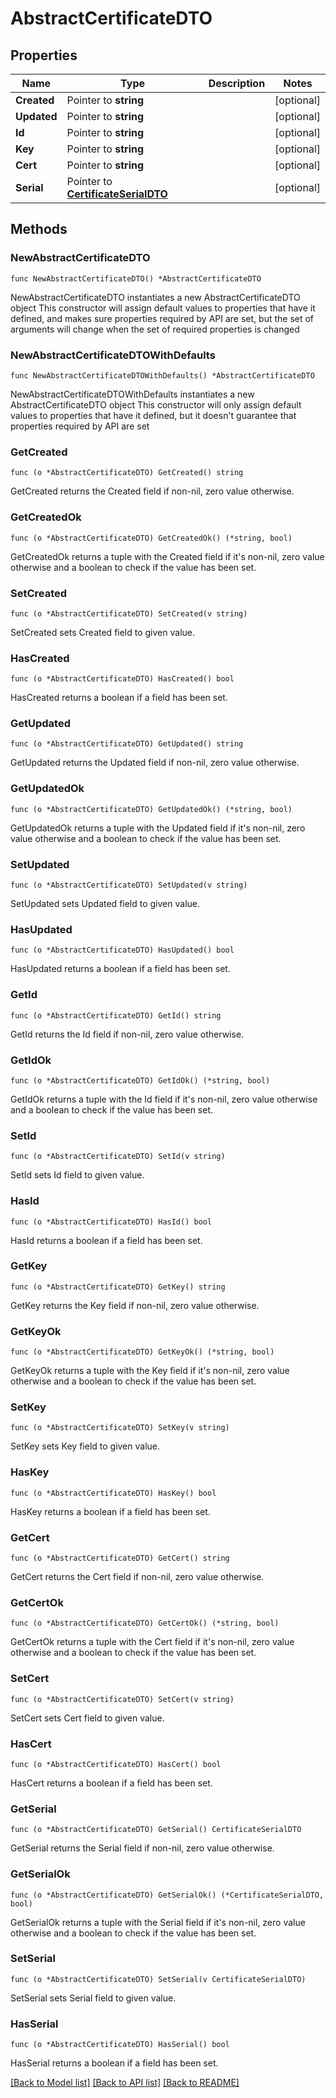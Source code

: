 # AbstractCertificateDTO

## Properties

Name | Type | Description | Notes
------------ | ------------- | ------------- | -------------
**Created** | Pointer to **string** |  | [optional] 
**Updated** | Pointer to **string** |  | [optional] 
**Id** | Pointer to **string** |  | [optional] 
**Key** | Pointer to **string** |  | [optional] 
**Cert** | Pointer to **string** |  | [optional] 
**Serial** | Pointer to [**CertificateSerialDTO**](CertificateSerialDTO.md) |  | [optional] 

## Methods

### NewAbstractCertificateDTO

`func NewAbstractCertificateDTO() *AbstractCertificateDTO`

NewAbstractCertificateDTO instantiates a new AbstractCertificateDTO object
This constructor will assign default values to properties that have it defined,
and makes sure properties required by API are set, but the set of arguments
will change when the set of required properties is changed

### NewAbstractCertificateDTOWithDefaults

`func NewAbstractCertificateDTOWithDefaults() *AbstractCertificateDTO`

NewAbstractCertificateDTOWithDefaults instantiates a new AbstractCertificateDTO object
This constructor will only assign default values to properties that have it defined,
but it doesn't guarantee that properties required by API are set

### GetCreated

`func (o *AbstractCertificateDTO) GetCreated() string`

GetCreated returns the Created field if non-nil, zero value otherwise.

### GetCreatedOk

`func (o *AbstractCertificateDTO) GetCreatedOk() (*string, bool)`

GetCreatedOk returns a tuple with the Created field if it's non-nil, zero value otherwise
and a boolean to check if the value has been set.

### SetCreated

`func (o *AbstractCertificateDTO) SetCreated(v string)`

SetCreated sets Created field to given value.

### HasCreated

`func (o *AbstractCertificateDTO) HasCreated() bool`

HasCreated returns a boolean if a field has been set.

### GetUpdated

`func (o *AbstractCertificateDTO) GetUpdated() string`

GetUpdated returns the Updated field if non-nil, zero value otherwise.

### GetUpdatedOk

`func (o *AbstractCertificateDTO) GetUpdatedOk() (*string, bool)`

GetUpdatedOk returns a tuple with the Updated field if it's non-nil, zero value otherwise
and a boolean to check if the value has been set.

### SetUpdated

`func (o *AbstractCertificateDTO) SetUpdated(v string)`

SetUpdated sets Updated field to given value.

### HasUpdated

`func (o *AbstractCertificateDTO) HasUpdated() bool`

HasUpdated returns a boolean if a field has been set.

### GetId

`func (o *AbstractCertificateDTO) GetId() string`

GetId returns the Id field if non-nil, zero value otherwise.

### GetIdOk

`func (o *AbstractCertificateDTO) GetIdOk() (*string, bool)`

GetIdOk returns a tuple with the Id field if it's non-nil, zero value otherwise
and a boolean to check if the value has been set.

### SetId

`func (o *AbstractCertificateDTO) SetId(v string)`

SetId sets Id field to given value.

### HasId

`func (o *AbstractCertificateDTO) HasId() bool`

HasId returns a boolean if a field has been set.

### GetKey

`func (o *AbstractCertificateDTO) GetKey() string`

GetKey returns the Key field if non-nil, zero value otherwise.

### GetKeyOk

`func (o *AbstractCertificateDTO) GetKeyOk() (*string, bool)`

GetKeyOk returns a tuple with the Key field if it's non-nil, zero value otherwise
and a boolean to check if the value has been set.

### SetKey

`func (o *AbstractCertificateDTO) SetKey(v string)`

SetKey sets Key field to given value.

### HasKey

`func (o *AbstractCertificateDTO) HasKey() bool`

HasKey returns a boolean if a field has been set.

### GetCert

`func (o *AbstractCertificateDTO) GetCert() string`

GetCert returns the Cert field if non-nil, zero value otherwise.

### GetCertOk

`func (o *AbstractCertificateDTO) GetCertOk() (*string, bool)`

GetCertOk returns a tuple with the Cert field if it's non-nil, zero value otherwise
and a boolean to check if the value has been set.

### SetCert

`func (o *AbstractCertificateDTO) SetCert(v string)`

SetCert sets Cert field to given value.

### HasCert

`func (o *AbstractCertificateDTO) HasCert() bool`

HasCert returns a boolean if a field has been set.

### GetSerial

`func (o *AbstractCertificateDTO) GetSerial() CertificateSerialDTO`

GetSerial returns the Serial field if non-nil, zero value otherwise.

### GetSerialOk

`func (o *AbstractCertificateDTO) GetSerialOk() (*CertificateSerialDTO, bool)`

GetSerialOk returns a tuple with the Serial field if it's non-nil, zero value otherwise
and a boolean to check if the value has been set.

### SetSerial

`func (o *AbstractCertificateDTO) SetSerial(v CertificateSerialDTO)`

SetSerial sets Serial field to given value.

### HasSerial

`func (o *AbstractCertificateDTO) HasSerial() bool`

HasSerial returns a boolean if a field has been set.


[[Back to Model list]](../README.md#documentation-for-models) [[Back to API list]](../README.md#documentation-for-api-endpoints) [[Back to README]](../README.md)


